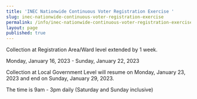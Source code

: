 ```yaml
---
title: 'INEC Nationwide Continuous Voter Registration Exercise '
slug: inec-nationwide-continuous-voter-registration-exercise
permalink: /info/inec-nationwide-continuous-voter-registration-exercise/
layout: page
published: true
---
```

Collection at Registration Area/Ward level extended by 1 week.

Monday, January 16, 2023 - Sunday, January 22, 2023

Collection at Local Government Level will resume on Monday, January 23, 2023 and end on Sunday, January 29, 2023.

The time is 9am - 3pm daily (Saturday and Sunday inclusive)


